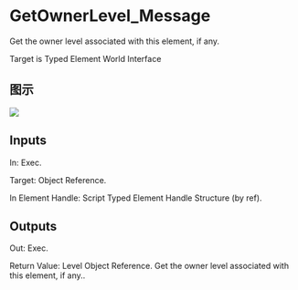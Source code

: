 # GetOwnerLevel_Message

Get the owner level associated with this element, if any.

Target is Typed Element World Interface

## 图示

![]($-20221218-21181557.png)

## Inputs

In: Exec.

Target: Object Reference.

In Element Handle: Script Typed Element Handle Structure (by ref).  

## Outputs

Out: Exec.

Return Value: Level Object Reference. Get the owner level associated with this element, if any..

